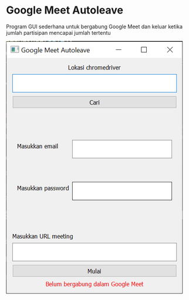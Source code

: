 # Google Meet Autoleave

Program GUI sederhana untuk bergabung Google Meet dan keluar ketika jumlah partisipan mencapai jumlah tertentu

![Screenshot Program](/img/program.png)
